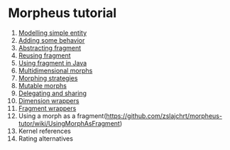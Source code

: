 # Morpheus tutorial

1. [Modelling simple entity](https://github.com/zslajchrt/morpheus-tutor/wiki/SimpleEntity)
2. [Adding some behavior](https://github.com/zslajchrt/morpheus-tutor/wiki/SimpleEntityWithBehavior)
3. [Abstracting fragment](https://github.com/zslajchrt/morpheus-tutor/wiki/AbstractingFragment)
4. [Reusing fragment](https://github.com/zslajchrt/morpheus-tutor/wiki/ReusingFragment)
5. [Using fragment in Java](https://github.com/zslajchrt/morpheus-tutor/wiki/MorphsInJava)
6. [Multidimensional morphs](https://github.com/zslajchrt/morpheus-tutor/wiki/MultipleDimensions)
7. [Morphing strategies](https://github.com/zslajchrt/morpheus-tutor/wiki/MorphingStrategies)
8. [Mutable morphs](https://github.com/zslajchrt/morpheus-tutor/wiki/MutableMorphs)
9. [Delegating and sharing](https://github.com/zslajchrt/morpheus-tutor/wiki/DelegatingAndSharing)
10. [Dimension wrappers](https://github.com/zslajchrt/morpheus-tutor/wiki/DimensionWrappers)
11. [Fragment wrappers](https://github.com/zslajchrt/morpheus-tutor/wiki/FragmentWrappers)
12. Using a morph as a fragment(https://github.com/zslajchrt/morpheus-tutor/wiki/UsingMorphAsFragment)
13. Kernel references
14. Rating alternatives
